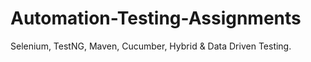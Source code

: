 # Automation-Testing-Assignments
Selenium, TestNG, Maven, Cucumber, Hybrid &amp; Data Driven Testing.
